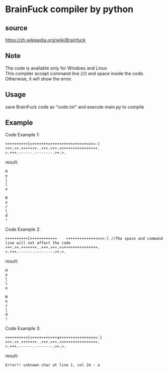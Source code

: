 # BrainFuck compiler by python
## source 
https://zh.wikipedia.org/wiki/Brainfuck<br>
## Note
The code is available only for Windoes and Linux<br>
This compiler accept command line (//) and space inside the code.
Otherwise, it will show the error.
## Usage
save BrainFuck code as "code.txt" and execute main.py to compile<br>
## Example
Code Example 1:
 ```
++++++++++[>+++++++>++++++++++>+++>+<<<<-]
>++.>+.+++++++..+++.>++.<<+++++++++++++++.
>.+++.------.--------.>+.>.
 ```  
 result:
 ```
H
e
l
l
o

W
o
r
l
d
!
```
 Code Example 2:
 ```
++++++++++[>+++++++>+++    +++++++>+++>+<<<<-] //The space and command line will not affect the code
>++.>+.+++++++..+++.>++.<<+++++++++++++++.
>.+++.------.--------.>+.>.
 ```
result:
 ```
H
e
l
l
o

W
o
r
l
d
!
```
Code Example 3:

```
++++++++++[>+++++++>+++a+++++++>+++>+<<<<-]
>++.>+.+++++++..+++.>++.<<+++++++++++++++.
>.+++.------.--------.>+.>.
 ```  
 result:
  ```
Error!! unknown char at line 1, col 24 : a
```
